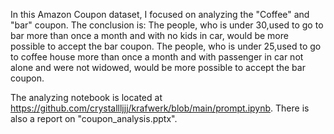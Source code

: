 In this Amazon Coupon dataset, I focused on analyzing the "Coffee" and "bar" coupon.
The conclusion is:
  The people, who is under 30,used to go to bar more than once a month and with no kids in car, would be more possible to accept the bar coupon.
  The people, who is under 25,used to go to coffee house more than once a month and with passenger in car not alone and were not widowed, would be more possible to accept the bar coupon. 
  
The analyzing notebook is located at https://github.com/crystallljjj/krafwerk/blob/main/prompt.ipynb.
There is also a report on "coupon_analysis.pptx".
